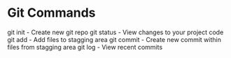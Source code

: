 # Git Commands

git init - Create new git repo
git status - View changes to your project code
git add - Add files to stagging area
git commit - Create new commit within files from stagging area
git log - View recent commits